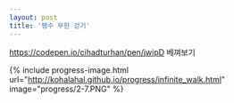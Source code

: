 ```yaml
---
layout: post
title: '펭수 무한 걷기'
---
```


https://codepen.io/cihadturhan/pen/jwipD 베껴보기

{% include progress-image.html url="http://kohalahal.github.io/progress/infinite_walk.html" image="progress/2-7.PNG" %}
